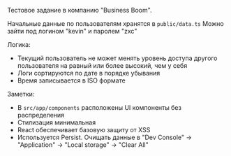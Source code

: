 Тестовое задание в компанию "Business Boom".

Начальные данные по пользователям хранятся в `public/data.ts`
Можно зайти под логином "kevin" и паролем "zxc"

Логика:

- Текущий пользователь не может менять уровень доступа другого пользователя на равный или более высокий, чем у себя
- Логи сортируются по дате в порядке убывания
- Время записывается в ISO формате

Заметки:

- В `src/app/components` расположены UI компоненты без распределения
- Стилизация минимальная
- React обеспечивает базовую защиту от XSS
- Используется Persist. Очищать данные в "Dev Console" -> "Application" -> "Local storage" -> "Clear All"
